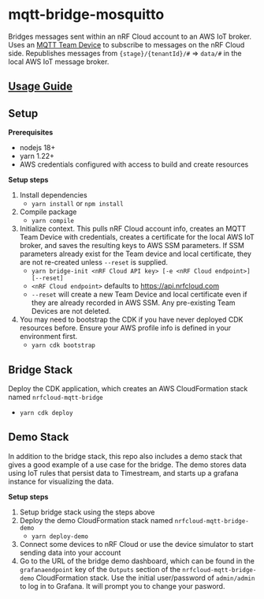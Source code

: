 # mqtt-bridge-mosquitto
Bridges messages sent within an nRF Cloud account to an AWS IoT broker.
Uses an [MQTT Team Device](https://docs.nordicsemi.com/bundle/nrf-cloud/page/Devices/Properties/Types.html#mqtt-team-devices) to subscribe to messages on the nRF Cloud side.
Republishes messages from `{stage}/{tenantId}/#` => `data/#` in the
local AWS IoT message broker.

## [Usage Guide](https://docs.nordicsemi.com/bundle/nrf-cloud/page/Devices/MessagesAndAlerts/SetupMessageBridge.html)

## Setup
**Prerequisites**
* nodejs 18+
* yarn 1.22+
* AWS credentials configured with access to build and create resources

**Setup steps**
1. Install dependencies
   * `yarn install` or `npm install`
2. Compile package
   * `yarn compile`
3. Initialize context. This pulls nRF Cloud account info, creates an MQTT Team Device with credentials, 
   creates a certificate for the local AWS IoT broker, and saves the resulting keys to AWS SSM parameters.
   If SSM parameters already exist for the Team device and local certificate, they are not re-created
   unless `--reset` is supplied.
   * `yarn bridge-init <nRF Cloud API key> [-e <nRF Cloud endpoint>] [--reset] `
   * `<nRF Cloud endpoint>` defaults to https://api.nrfcloud.com
   * `--reset` will create a new Team Device and local certificate even if they are
   already recorded in AWS SSM. Any pre-existing Team Devices are not deleted.
4. You may need to bootstrap the CDK if you have never deployed CDK resources before.
   Ensure your AWS profile info is defined in your environment first.
   * `yarn cdk bootstrap`

## Bridge Stack
Deploy the CDK application, which creates an AWS CloudFormation stack named `nrfcloud-mqtt-bridge`
   * `yarn cdk deploy`

## Demo Stack
In addition to the bridge stack, this repo also includes a demo stack that gives a
good example of a use case for the bridge. The demo stores data using IoT rules that persist
data to Timestream, and starts up a grafana instance for visualizing the data.

**Setup steps**
1. Setup bridge stack using the steps above
2. Deploy the demo CloudFormation stack named `nrfcloud-mqtt-bridge-demo`
   * `yarn deploy-demo`
3. Connect some devices to nRF Cloud or use the device simulator to start
   sending data into your account
4. Go to the URL of the bridge demo dashboard, which can be found in the `grafanaendpoint` key of the
   `Outputs` section of the `nrfcloud-mqtt-bridge-demo` CloudFormation stack. Use the initial user/password of
   `admin/admin` to log in to Grafana. It will prompt you to change your pasword.